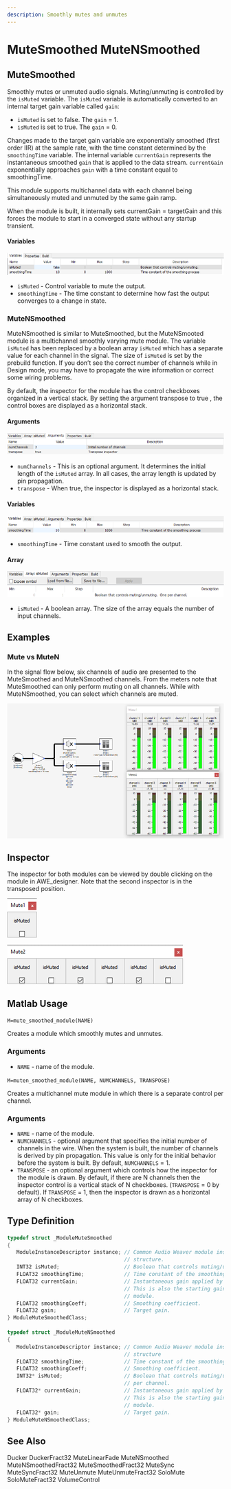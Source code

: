 ```yaml
---
description: Smoothly mutes and unmutes
---
```


# MuteSmoothed MuteNSmoothed

## MuteSmoothed

Smoothly mutes or unmuted audio signals. Muting/unmuting is controlled by the `isMuted` variable. The `isMuted` variable is automatically converted to an internal target gain variable called `gain`:

* `isMuted` is set to false. The `gain` = 1.
* `isMuted` is set to true. The `gain` = 0.

Changes made to the target gain variable are exponentially smoothed \(first order IIR\) at the sample rate, with the time constant determined by the `smoothingTime` variable. The internal variable `currentGain` represents the instantaneous smoothed `gain` that is applied to the data stream. `currentGain` exponentially approaches `gain` with a time constant equal to smoothingTime.

This module supports multichannel data with each channel being simultaneously muted and unmuted by the same gain ramp.

When the module is built, it internally sets currentGain = targetGain and this forces the module to start in a converged state without any startup transient.

#### Variables

![](../../../.gitbook/assets/0%20%2830%29.png)

* `isMuted` - Control variable to mute the output.
* `smoothingTime` - The time constant to determine how fast the output converges to a change in state.

### MuteNSmoothed

MuteNSmoothed is similar to MuteSmoothed, but the MuteNSmooted module is a multichannel smoothly varying mute module. The variable `isMuted` has been replaced by a boolean array `isMuted` which has a separate value for each channel in the signal. The size of `isMuted` is set by the prebuild function. If you don’t see the correct number of channels while in Design mode, you may have to propagate the wire information or correct some wiring problems.

By default, the inspector for the module has the control checkboxes organized in a vertical stack. By setting the argument transpose to true , the control boxes are displayed as a horizontal stack.

#### Arguments

![](../../../.gitbook/assets/1%20%2831%29.png)

* `numChannels` - This is an optional argument. It determines the initial length of the `isMuted` array. In all cases, the array length is updated by pin propagation.
* `transpose` - When true, the inspector is displayed as a horizontal stack.

#### Variables

![](../../../.gitbook/assets/2%20%2834%29.png)

* `smoothingTime` - Time constant used to smooth the output.

#### Array

![](../../../.gitbook/assets/3%20%2820%29.png)

* `isMuted` - A boolean array. The size of the array equals the number of input channels.

## Examples

### Mute vs MuteN

In the signal flow below, six channels of audio are presented to the MuteSmoothed and MuteNSmoothed channels. From the meters note that MuteSmoothed can only perform muting on all channels. While with MuteNSmoothed, you can select which channels are muted.

![](../../../.gitbook/assets/4%20%2821%29.png)

## Inspector

The inspector for both modules can be viewed by double clicking on the module in AWE\_designer. Note that the second inspector is in the transposed position.

![](../../../.gitbook/assets/5%20%289%29.png)

![](../../../.gitbook/assets/6%20%2810%29.png)

## Matlab Usage

 `M=mute_smoothed_module(NAME)`

 Creates a module which smoothly mutes and unmutes.

###  Arguments

*  `NAME` - name of the module.

`M=muten_smoothed_module(NAME, NUMCHANNELS, TRANSPOSE)`

Creates a multichannel mute module in which there is a separate control per channel.

### Arguments

* `NAME` - name of the module.
* `NUMCHANNELS` - optional argument that specifies the initial number of channels in the wire. When the system is built, the number of channels is derived by pin propagation. This value is only for the initial behavior before the system is built. By default, `NUMCHANNELS` = 1.
* `TRANSPOSE` - an optional argument which controls how the inspector for the module is drawn. By default, if there are N channels then the inspector control is a vertical stack of N checkboxes. \(`TRANSPOSE` = 0 by default\). If `TRANSPOSE` = 1, then the inspector is drawn as a horizontal array of N checkboxes.

## Type Definition

```cpp
typedef struct _ModuleMuteSmoothed
{
   ModuleInstanceDescriptor instance; // Common Audio Weaver module instance
                                      // structure.
   INT32 isMuted;                     // Boolean that controls muting/unmuting.
   FLOAT32 smoothingTime;             // Time constant of the smoothing process
   FLOAT32 currentGain;               // Instantaneous gain applied by the module.
                                      // This is also the starting gain of the
                                      // module.
   FLOAT32 smoothingCoeff;            // Smoothing coefficient.
   FLOAT32 gain;                      // Target gain.
} ModuleMuteSmoothedClass;

typedef struct _ModuleMuteNSmoothed
{
   ModuleInstanceDescriptor instance; // Common Audio Weaver module instance
                                      // structure
   FLOAT32 smoothingTime;             // Time constant of the smoothing process
   FLOAT32 smoothingCoeff;            // Smoothing coefficient.
   INT32* isMuted;                    // Boolean that controls muting/unmuting. One
                                      // per channel.
   FLOAT32* currentGain;              // Instantaneous gain applied by the module.
                                      // This is also the starting gain of the
                                      // module.
   FLOAT32* gain;                     // Target gain.
} ModuleMuteNSmoothedClass;
```

## See Also

Ducker DuckerFract32 MuteLinearFade MuteNSmoothed MuteNSmoothedFract32 MuteSmoothedFract32 MuteSync MuteSyncFract32 MuteUnmute MuteUnmuteFract32 SoloMute SoloMuteFract32 VolumeControl

